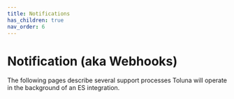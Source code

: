```yaml
---
title: Notifications
has_children: true
nav_order: 6
---
```


# Notification (aka Webhooks)

The following pages describe several support processes Toluna will operate in the background of an ES integration.
